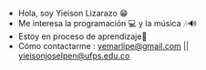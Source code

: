 - Hola, soy Yieison Lizarazo 😁
- Me interesa la programación 💻 y la música 🎶🔊
- Estoy en proceso de aprendizaje🌱 
- Cómo contactarme : yemarlipe@gmail.com || yieisonjoselpen@ufps.edu.co

<!---
YieisonL/YieisonL is a ✨ special ✨ repository because its `README.md` (this file) appears on your GitHub profile.
You can click the Preview link to take a look at your changes.
--->
